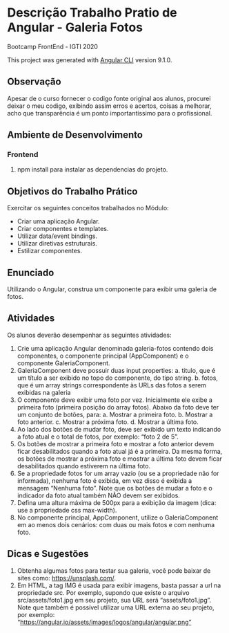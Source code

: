 # Descrição Trabalho Pratio de Angular - Galeria Fotos

Bootcamp FrontEnd - IGTI 2020

This project was generated with [Angular CLI](https://github.com/angular/angular-cli) version 9.1.0.

## Observação

Apesar de o curso fornecer o codigo fonte original aos alunos, procurei deixar o meu codigo, exibindo assim erros e acertos, coisas a melhorar, acho que transparência é um ponto importantíssimo para o profissional.

## Ambiente de Desenvolvimento

### Frontend

1. npm install para instalar as dependencias do projeto.

## Objetivos do Trabalho Prático

Exercitar os seguintes conceitos trabalhados no Módulo:

- Criar uma aplicação Angular.
- Criar componentes e templates.
- Utilizar data/event bindings.
- Utilizar diretivas estruturais.
- Estilizar componentes.

## Enunciado

Utilizando o Angular, construa um componente para exibir uma galeria de fotos.

## Atividades

Os alunos deverão desempenhar as seguintes atividades:

1. Crie uma aplicação Angular denominada galeria-fotos contendo dois componentes, o componente principal (AppComponent) e o componente GaleriaComponent.
2. GaleriaComponent deve possuir duas input properties:
   a. titulo, que é um título a ser exibido no topo do componente, do tipo string.
   b. fotos, que é um array strings correspondente às URLs das fotos a serem
   exibidas na galeria
3. O componente deve exibir uma foto por vez. Inicialmente ele exibe a primeira foto (primeira posição do array fotos). Abaixo da foto deve ter um conjunto de botões, para:
   a. Mostrar a primeira foto.
   b. Mostrar a foto anterior.
   c. Mostrar a próxima foto.
   d. Mostrar a última foto.
4. Ao lado dos botões de mudar foto, deve ser exibido um texto indicando a foto atual e o total de fotos, por exemplo: “foto 2 de 5”.
5. Os botões de mostrar a primeira foto e mostrar a foto anterior devem ficar
   desabilitados quando a foto atual já é a primeira. Da mesma forma, os botões de
   mostrar a próxima foto e mostrar a última foto devem ficar desabilitados quando
   estiverem na última foto.
6. Se a propriedade fotos for um array vazio (ou se a propriedade não for informada), nenhuma foto é exibida, em vez disso é exibida a mensagem “Nenhuma foto”. Note que os botões de mudar a foto e o indicador da foto atual também NÃO devem ser exibidos.
7. Defina uma altura máxima de 500px para a exibição da imagem (dica: use a
   propriedade css max-width).
8. No componente principal, AppComponent, utilize o GaleriaComponent em ao menos
   dois cenários: com duas ou mais fotos e com nenhuma foto.

## Dicas e Sugestões

1. Obtenha algumas fotos para testar sua galeria, você pode baixar de sites como:
   https://unsplash.com/.
2. Em HTML, a tag IMG é usada para exibir imagens, basta passar a url na propriedade src. Por exemplo, supondo que existe o arquivo src/assets/foto1.jpg em seu projeto, sua URL será “assets/foto1.jpg”. Note que também é possível utilizar uma URL externa ao seu projeto, por exemplo:
   “https://angular.io/assets/images/logos/angular/angular.png”
